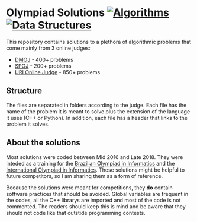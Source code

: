 # Olympiad Solutions [![Algorithms](https://img.shields.io/badge/-algorithms-green.svg)](https://github.com/topics/algorithms) [![Data Structures](https://img.shields.io/badge/-data%20structures-green.svg)](https://github.com/topics/data-structures)
This repository contains solutions to a plethora of algorithmic problems that come mainly from 3 online judges:

* [DMOJ](https://dmoj.ca/) - 400+ problems
* [SPOJ](http://www.spoj.com/) - 200+ problems
* [URI Online Judge](https://www.urionlinejudge.com.br/judge/pt) - 850+ problems

## Structure

The files are separated in folders according to the judge. Each file has the name of the problem it is meant to solve plus the extension of the language it uses (C++ or Python). In addition, each file has a header that links to the problem it solves.

## About the solutions
Most solutions were coded between Mid 2016 and Late 2018. They were inteded as a training for the [Brazilian Olympiad in Informatics](https://olimpiada.ic.unicamp.br/) and the [International Olympiad in Informatics](http://ioinformatics.org/index.shtml). These solutions might be helpful to future competitors, so I am sharing them as a form of reference.

Because the solutions were meant for competitions, they **do** contain software practices that should be avoided. Global variables are frequent in the codes, all the C++ librarys are imported and most of the code is not commented. The readers should keep this is mind and be aware that they should not code like that outstide programming contests.  

